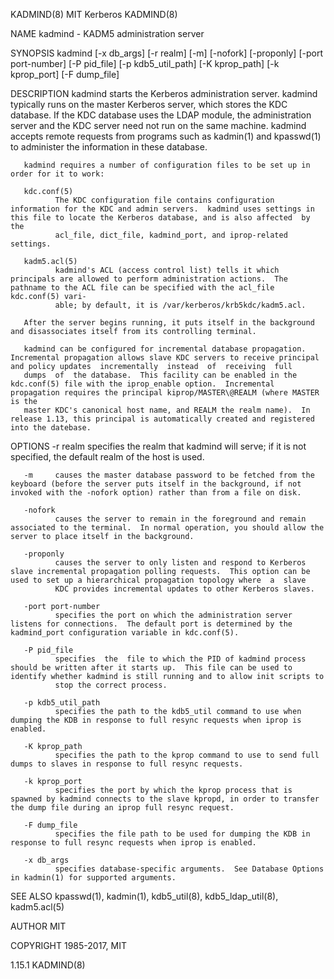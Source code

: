 KADMIND(8)                                                                                       MIT Kerberos                                                                                      KADMIND(8)



NAME
       kadmind - KADM5 administration server

SYNOPSIS
       kadmind [-x db_args] [-r realm] [-m] [-nofork] [-proponly] [-port port-number] [-P pid_file] [-p kdb5_util_path] [-K kprop_path] [-k kprop_port] [-F dump_file]

DESCRIPTION
       kadmind starts the Kerberos administration server.  kadmind typically runs on the master Kerberos server, which stores the KDC database.  If the KDC database uses the LDAP module, the administration
       server and the KDC server need not run on the same machine.  kadmind accepts remote requests from programs such as kadmin(1) and kpasswd(1) to administer the information in these database.

       kadmind requires a number of configuration files to be set up in order for it to work:

       kdc.conf(5)
              The KDC configuration file contains configuration information for the KDC and admin servers.  kadmind uses settings in this file to locate the Kerberos database, and is also affected  by  the
              acl_file, dict_file, kadmind_port, and iprop-related settings.

       kadm5.acl(5)
              kadmind's ACL (access control list) tells it which principals are allowed to perform administration actions.  The pathname to the ACL file can be specified with the acl_file kdc.conf(5) vari‐
              able; by default, it is /var/kerberos/krb5kdc/kadm5.acl.

       After the server begins running, it puts itself in the background and disassociates itself from its controlling terminal.

       kadmind can be configured for incremental database propagation.  Incremental propagation allows slave KDC servers to receive principal and policy updates  incrementally  instead  of  receiving  full
       dumps  of  the database.  This facility can be enabled in the kdc.conf(5) file with the iprop_enable option.  Incremental propagation requires the principal kiprop/MASTER\@REALM (where MASTER is the
       master KDC's canonical host name, and REALM the realm name).  In release 1.13, this principal is automatically created and registered into the datebase.

OPTIONS
       -r realm
              specifies the realm that kadmind will serve; if it is not specified, the default realm of the host is used.

       -m     causes the master database password to be fetched from the keyboard (before the server puts itself in the background, if not invoked with the -nofork option) rather than from a file on disk.

       -nofork
              causes the server to remain in the foreground and remain associated to the terminal.  In normal operation, you should allow the server to place itself in the background.

       -proponly
              causes the server to only listen and respond to Kerberos slave incremental propagation polling requests.  This option can be used to set up a hierarchical propagation topology where  a  slave
              KDC provides incremental updates to other Kerberos slaves.

       -port port-number
              specifies the port on which the administration server listens for connections.  The default port is determined by the kadmind_port configuration variable in kdc.conf(5).

       -P pid_file
              specifies  the  file to which the PID of kadmind process should be written after it starts up.  This file can be used to identify whether kadmind is still running and to allow init scripts to
              stop the correct process.

       -p kdb5_util_path
              specifies the path to the kdb5_util command to use when dumping the KDB in response to full resync requests when iprop is enabled.

       -K kprop_path
              specifies the path to the kprop command to use to send full dumps to slaves in response to full resync requests.

       -k kprop_port
              specifies the port by which the kprop process that is spawned by kadmind connects to the slave kpropd, in order to transfer the dump file during an iprop full resync request.

       -F dump_file
              specifies the file path to be used for dumping the KDB in response to full resync requests when iprop is enabled.

       -x db_args
              specifies database-specific arguments.  See Database Options in kadmin(1) for supported arguments.

SEE ALSO
       kpasswd(1), kadmin(1), kdb5_util(8), kdb5_ldap_util(8), kadm5.acl(5)

AUTHOR
       MIT

COPYRIGHT
       1985-2017, MIT




1.15.1                                                                                                                                                                                             KADMIND(8)
